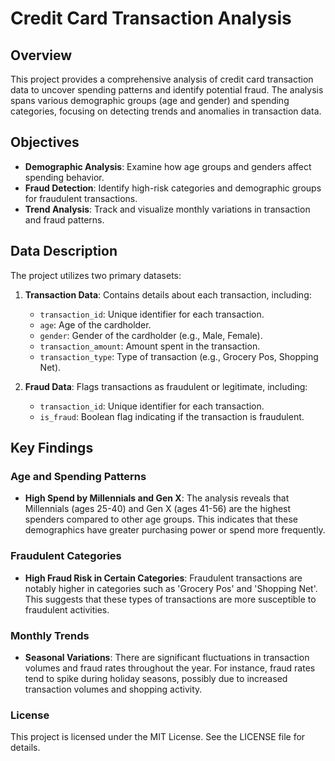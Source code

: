 # Credit Card Transaction Analysis

## Overview

This project provides a comprehensive analysis of credit card transaction data to uncover spending patterns and identify potential fraud. The analysis spans various demographic groups (age and gender) and spending categories, focusing on detecting trends and anomalies in transaction data.

## Objectives

- **Demographic Analysis**: Examine how age groups and genders affect spending behavior.
- **Fraud Detection**: Identify high-risk categories and demographic groups for fraudulent transactions.
- **Trend Analysis**: Track and visualize monthly variations in transaction and fraud patterns.

## Data Description

The project utilizes two primary datasets:

1. **Transaction Data**: Contains details about each transaction, including:
   - `transaction_id`: Unique identifier for each transaction.
   - `age`: Age of the cardholder.
   - `gender`: Gender of the cardholder (e.g., Male, Female).
   - `transaction_amount`: Amount spent in the transaction.
   - `transaction_type`: Type of transaction (e.g., Grocery Pos, Shopping Net).

2. **Fraud Data**: Flags transactions as fraudulent or legitimate, including:
   - `transaction_id`: Unique identifier for each transaction.
   - `is_fraud`: Boolean flag indicating if the transaction is fraudulent.

## Key Findings

### Age and Spending Patterns
- **High Spend by Millennials and Gen X**: The analysis reveals that Millennials (ages 25-40) and Gen X (ages 41-56) are the highest spenders compared to other age groups. This indicates that these demographics have greater purchasing power or spend more frequently.

### Fraudulent Categories
- **High Fraud Risk in Certain Categories**: Fraudulent transactions are notably higher in categories such as 'Grocery Pos' and 'Shopping Net'. This suggests that these types of transactions are more susceptible to fraudulent activities.

### Monthly Trends
- **Seasonal Variations**: There are significant fluctuations in transaction volumes and fraud rates throughout the year. For instance, fraud rates tend to spike during holiday seasons, possibly due to increased transaction volumes and shopping activity.

### License
This project is licensed under the MIT License. See the LICENSE file for details.
